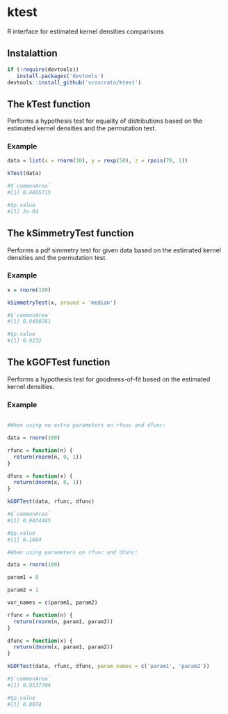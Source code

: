 # ktest
R interface for estimated kernel densities comparisons

## Instalattion

```R 
if (!require(devtools)) 
   install.packages('devtools') 
devtools::install_github('vcoscrato/ktest') 
```

## The kTest function
Performs a hypothesis test for equality of distributions based on the estimated kernel densities and the permutation test.

### Example

```R
data = list(x = rnorm(30), y = rexp(50), z = rpois(70, 1))

kTest(data)

#$`commonArea`
#[1] 0.4895715

#$p.value
#[1] 2e-04
```

## The kSimmetryTest function
Performs a pdf simmetry test for given data based on the estimated kernel densities and the permutation test.

### Example

```R
x = rnorm(100)

kSimmetryTest(x, around = 'median')

#$`commonArea`
#[1] 0.9450761

#$p.value
#[1] 0.9232
```

## The kGOFTest function
Performs a hypothesis test for goodness-of-fit based on the estimated kernel densities.

### Example

```R

#When using no extra parameters on rfunc and dfunc:

data = rnorm(100)

rfunc = function(n) {
  return(rnorm(n, 0, 1))
}

dfunc = function(x) {
  return(dnorm(x, 0, 1))
}

kGOFTest(data, rfunc, dfunc)

#$`commonArea`
#[1] 0.9034465

#$p.value
#[1] 0.1684

#When using parameters on rfunc and dfunc:

data = rnorm(100)

param1 = 0

param2 = 1

var_names = c(param1, param2)

rfunc = function(n) {
  return(rnorm(n, param1, param2))
}

dfunc = function(x) {
  return(dnorm(x, param1, param2))
}

kGOFTest(data, rfunc, dfunc, param_names = c('param1', 'param2'))

#$`commonArea`
#[1] 0.9537704

#$p.value
#[1] 0.8874
```
